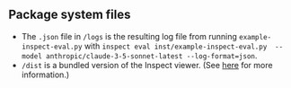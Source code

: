 ## Package system files

* The `.json` file in `/logs` is the resulting log file from running `example-inspect-eval.py` with `inspect eval inst/example-inspect-eval.py  --model anthropic/claude-3-5-sonnet-latest --log-format=json`.
* `/dist` is a bundled version of the Inspect viewer. (See [here](https://github.com/UKGovernmentBEIS/inspect_ai/blob/88d1cd98041a245c1d0cca4536d60e3244630b78/src/inspect_ai/_view/www/README.md) for more information.)
